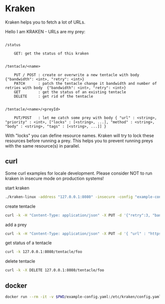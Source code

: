 Kraken
======

Kraken helps you to fetch a lot of URLs.

Hello I am KRAKEN - URLs are my prey:

```

/status

	GET: get the status of this kraken


/tentacle/<name>

	PUT / POST : create or overwrite a new tentacle with body {"bandwidth": <int>, "retry": <int>}
	PATCH      : patch the tentacle change it bandwidth and number of retries with body  {"bandwidth": <int>, "retry": <int>}
	GET        : get the status of an existing tentacle
	DELETE     : get rid of the tentacle


/tentacle/<name>/<preyId>

	PUT/POST   : let me catch some prey with body { "url" : <string>, "priority" : <int>, ["locks" : [<string>, ...], "method" : <string>, "body" : <string>, "tags" : [<string>, ...]] }

```

With "locks" you can define resource names. Kraken will try to lock these resources before running a prey. This helps you to prevent running preys with the same resource(s) in parallel.

curl
----

Some curl examples for locale development. Please consider NOT to run kraken in insecure mode on production systems!

start kraken

```bash
./kraken-linux -address "127.0.0.1:8080" -insecure -config "example-config.yaml"
```

create tentacle

```bash
curl -k -H "Content-Type: application/json" -X PUT -d '{"retry":3, "bandwidth":2}' 127.0.0.1:8080/tentacle/foo
```

add a prey

```bash
curl -k -H "Content-Type: application/json" -X PUT -d '{ "url" : "https://www.google.com", "priority" : 100}' 127.0.0.1:8080/tentacle/foo/prey1
```

get status of a tentacle

```bash
curl -k 127.0.0.1:8080/tentacle/foo
```

delete tentacle

```bash
curl -k -X DELETE 127.0.0.1:8080/tentacle/foo
```


docker
----

```bash
docker run --rm -it -v $PWD/example-config.yaml:/etc/kraken/config.yaml -p="8765:80" foomo/kraken:latest
```